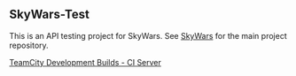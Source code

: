 SkyWars-Test
------------

This is an API testing project for SkyWars. See [SkyWars](https://github.com/SkyWars/SkyWars) for the main project repository.

[TeamCity Development Builds - CI Server](http://ci.dabo.guru/p/SkyWarsParent_SkyWarsTest)


